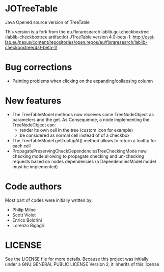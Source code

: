 JOTreeTable
===========

Java Opened source version of TreeTable

This version is a fork from the eu.floraresearch.lablib.gui.checkboxtree (lablib-checkboxtree artifactId) JTreeTable version 4.0-beta-1: http://essi-lab.eu/nexus/content/repositories/open.repos/eu/floraresearch/lablib-checkboxtree/4.0-beta-1/

Bug corrections
===============
- Painting problems when clicking on the expanding/collapsing column

New features
============
- The TreeTableModel methods now receives some TreeNodeObject as parameters and the get. As Consequence, a node implementing the TreeNodeObject can:
	- render its own cell in the tree (custom icon for example)
	- be considered as normal cell instead of of a checkbox
- The TreeTableModel.getTooltipAt() method allows to return a tooltip for each cell
- PropagatePreservingCheckDependenciesTreeCheckingMode new checking mode allowing to propagate checking and un-checking requests based on nodes dependencies (a DependenciesModel model must be implemented)

Code authors
============
Most part of codes were initially written by:
- Philip Milne
- Scott Violet
- Enrico Boldrini
- Lorenzo Bigagli

LICENSE
=======
See the LICENSE file for more details. Because this project was initially under a GNU GENERAL PUBLIC LICENSE Version 2, it inherits of this license